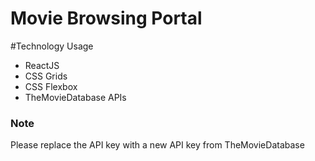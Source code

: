 # Movie Browsing Portal

#Technology Usage
 - ReactJS
 - CSS Grids
 - CSS Flexbox
 - TheMovieDatabase APIs

### Note
Please replace the API key with a new API key from TheMovieDatabase